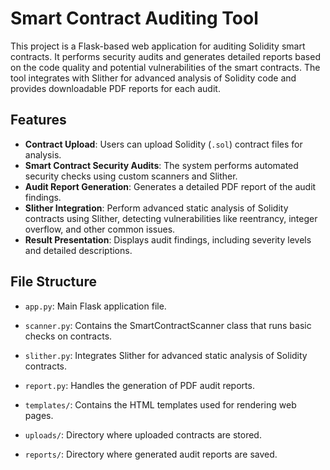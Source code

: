# Smart Contract Auditing Tool

This project is a Flask-based web application for auditing Solidity smart contracts. It performs security audits and generates detailed reports based on the code quality and potential vulnerabilities of the smart contracts. The tool integrates with Slither for advanced analysis of Solidity code and provides downloadable PDF reports for each audit.

## Features

- **Contract Upload**: Users can upload Solidity (`.sol`) contract files for analysis.
- **Smart Contract Security Audits**: The system performs automated security checks using custom scanners and Slither.
- **Audit Report Generation**: Generates a detailed PDF report of the audit findings.
- **Slither Integration**: Perform advanced static analysis of Solidity contracts using Slither, detecting vulnerabilities like reentrancy, integer overflow, and other common issues.
- **Result Presentation**: Displays audit findings, including severity levels and detailed descriptions.



## File Structure

- `app.py`: Main Flask application file.

- `scanner.py`: Contains the SmartContractScanner class that runs basic checks on contracts.

- `slither.py`: Integrates Slither for advanced static analysis of Solidity contracts.

- `report.py`: Handles the generation of PDF audit reports.

- `templates/`: Contains the HTML templates used for rendering web pages.

- `uploads/`: Directory where uploaded contracts are stored.

- `reports/`: Directory where generated audit reports are saved.